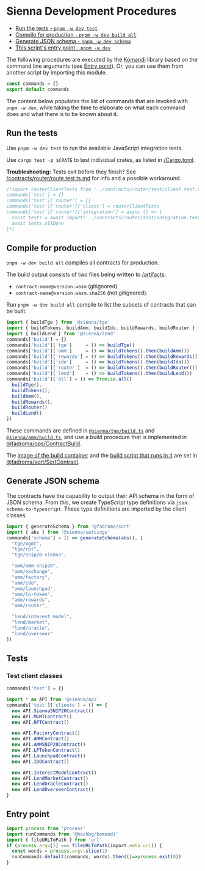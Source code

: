 # Sienna Development Procedures

* [Run the tests - `pnpm -w dev test`](#run-the-tests)
* [Compile for production - `pnpm -w dev build all`](#compile-for-production)
* [Generate JSON schema - `pnpm -w dev schema`](#generate-json-schema)
* [This script's entry point - `pnpm -w dev`](#entry-point)

The following procedures are executed by the [Komandi](https://github.com/hackbg/fadroma/tree/21.12/packages/komandi)
library based on the command line arguments (see [Entry point](#entry-point)). Or, you can
use them from another script by importing this module.

```typescript
const commands = {}
export default commands
```

The content below populates the list of commands that are invoked with `pnpm -w dev`,
while taking the time to elaborate on what each command does and what there is to be
known about it.

## Run the tests

Use `pnpm -w dev test` to run the available JavaScript integration tests.

Use `cargo test -p $CRATE` to test individual crates, as listed in [/Cargo.toml](../Cargo.toml).

**Troubleshooting:** Tests exit before they finish? See [/contracts/router/route.test.ts.md](../contracts/router/route.test.ts.md#the-catch)
for info and a possible workaround.

```typescript
/*import routerClientTests from '../contracts/router/test/client.test.ts.md'
commands['test'] = {}
commands['test']['router'] = {}
commands['test']['router']['client'] = routerClientTests
commands['test']['router']['integration'] = async () => {
  const tests = await import('../contracts/router/test/integration.test.ts.md')
  await tests.allDone
}*/
```

## Compile for production

`pnpm -w dev build all` compiles all contracts for production.

The build output consists of two files being written to [/artifacts](../artifacts):
* `contract-name@version.wasm` (gitignored)
* `contract-name@version.wasm.sha256` (not gitignored).

Run `pnpm -w dev build all` compile to list the subsets of contracts that can be built.

```typescript
import { buildTge } from '@sienna/tge'
import { buildTokens, buildAmm, buildIdo, buildRewards, buildRouter } from '@sienna/amm'
import { buildLend } from '@sienna/lend'
commands['build'] = {}
commands['build']['tge']     = () => buildTge()
commands['build']['amm']     = () => buildTokens().then(buildAmm())
commands['build']['rewards'] = () => buildTokens().then(buildRewards())
commands['build']['ido']     = () => buildTokens().then(buildIdo())
commands['build']['router']  = () => buildTokens().then(buildRouter())
commands['build']['lend']    = () => buildTokens().then(buildLend())
commands['build']['all'] = () => Promise.all([
  buildTge(),
  buildTokens(),
  buildAmm(),
  buildRewards(),
  buildRouter()
  buildLend()
])
```

These commands are defined in [`@sienna/tge/build.ts`](../contracts/tge/build.ts')
and [`@sienna/amm/build.ts`](../contracts/amm/build.ts'), and use a build procedure
that is implemented in [@fadroma/ops/ContractBuild](../libraries/fadroma-next/packages/ops/ContractBuild.ts).

The [image of the build container](https://github.com/hackbg/fadroma/tree/22.01/packages/scrt/ScrtBuild.Dockerfile)
and the [build script that runs in it](https://github.com/hackbg/fadroma/tree/22.01/packages/scrt/ScrtBuild.sh)
are set in [@fadroma/scrt/ScrtContract](https://github.com/hackbg/fadroma/tree/22.01/packages/scrt/ScrtContract.ts).

## Generate JSON schema

The contracts have the capability to output their API schema in the form of JSON schema.
From this, we create TypeScript type definitions via `json-schema-to-typescript`.
These type definitions are imported by the client classes.

```typescript
import { generateSchema } from '@fadroma/scrt'
import { abs } from '@sienna/settings'
commands['schema'] = () => generateSchema(abs(), [
  "tge/mgmt",
  "tge/rpt",
  "tge/snip20-sienna",

  "amm/amm-snip20",
  "amm/exchange",
  "amm/factory",
  "amm/ido",
  "amm/launchpad",
  "amm/lp-token",
  "amm/rewards",
  "amm/router",

  "lend/interest_model",
  "lend/market",
  "lend/oracle",
  "lend/overseer"
])
```

## Tests

### Test client classes

```typescript
commands['test'] = {}

import * as API from '@sienna/api'
commands['test']['clients'] = () => {
  new API.SiennaSNIP20Contract()
  new API.MGMTContract()
  new API.RPTContract()

  new API.FactoryContract()
  new API.AMMContract()
  new API.AMMSNIP20Contract()
  new API.LPTokenContract()
  new API.LaunchpadContract()
  new API.IDOContract()

  new API.InterestModelContract()
  new API.LendMarketContract()
  new API.LendOracleContract()
  new API.LendOverseerContract()
}
```

## Entry point

```typescript
import process from 'process'
import runCommands from '@hackbg/komandi'
import { fileURLToPath } from 'url'
if (process.argv[1] === fileURLToPath(import.meta.url)) {
  const words = process.argv.slice(2)
  runCommands.default(commands, words).then(()=>process.exit(0))
}
```

